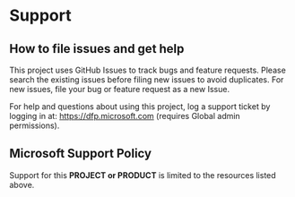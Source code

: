 # Support

## How to file issues and get help  

This project uses GitHub Issues to track bugs and feature requests. Please search the existing 
issues before filing new issues to avoid duplicates.  For new issues, file your bug or 
feature request as a new Issue.

For help and questions about using this project, log a support ticket by logging in at: https://dfp.microsoft.com (requires Global admin permissions).

## Microsoft Support Policy  

Support for this **PROJECT or PRODUCT** is limited to the resources listed above.
